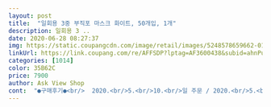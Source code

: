 ```yaml
---
layout: post 
title:  "일회용 3중 부직포 마스크 화이트, 50개입, 1개" 
description: 일회용 3 ..
date: 2020-06-28 08:27:37 
img: https://static.coupangcdn.com/image/retail/images/5248578659662-01512eae-3f60-4bfa-b208-99220d245c39.png 
linkUrl: https://link.coupang.com/re/AFFSDP?lptag=AF3600438&subid=ahnPublicAsk&pageKey=1494787363&itemId=2567089756&vendorItemId=70559518084&traceid=V0-113-441ce3e15c3c3595 
categories: [1014] 
color: 35B62C 
price: 7900 
author: Ask View Shop 
cont:  "●구매후기●<br/>  2020.<br/>5.<br/>10.<br/>일 주문 / 2020.<br/>5.<br/>11.<br/>월 도착<br/>  대형 화이트 50매 / 13,900원 로켓배송 (1장당 278원)<br/><br/> -<br/> -<br/> -‐<br/> -<br/>1025... <br/>.<br/>봉투 1매에 딱 한장씩 이쁘게 넣으실분,  세로길이가 9.<br/>5이하의 마스크만 넣으실분, kf마스크(공적마스크등)를 포장하실분들께 추천드립니다<br/>1120... <br/>봉투1매에 23장 정도의 일회용 마스크를 여유있게 넣고싶으신분,  세로길이가 약간 긴 마스크를 구매하게 되신분들... <br/><br/>30일 안지나고 중간에 마스크 여러번 샀는데 모두 도착 완료 !!<br/>50매 합포장상태인 마스크를 깨끗하고 소중하게 보관하려면 opp봉투를 사용하실텐데 다른분후기에서1025가 딱 좋다는 글을 보고 냉큼 똑같이 구매한 저는 1120사이즈를 추가구매해야만 했습니다.<br/><br/>5월 10일 주문 // 5월 11일 도착<br/>KF94 50장 일회용 100장 도데채 제한이 있는건가요 ?? 궁금 궁금<br/><br/> 박스 훼손돼서 도착하시면 무조건 !! 마스크 확인 하세요 <br/> 부드러운 부직포 2개 , 얇은 멜트블로운 필터 1개<br/> 불량  and amp; 누락  and amp; 이상하면 무조건 !! 반품  and amp; 교환 추천 드립니다 <br/> 숨쉬기 ( 호흡 ) 매우 편하다<br/> 일회용 마스크 위생이 매우 좋다<br/> 적당한 두께감이고 코로나 .<br/> 꽃가루 커버 90%<br/> 찜찜하거나 불안하시면 주문 안하시는거 추천 드립니다 !! <br/> 코 지지대 약간 불편하지만 지지는 된다<br/> 편안하게 착용 ( 귀가 아프지 않고 빠질 걱정 안해도 되요 )<br/>❤️ 일회용 3중 부직포 마스크 화이트 50개입 ❤️<br/>⭐️ 5월 22일 상품평 추가 ⭐️<br/>⭐️ 5월 28일 상품평 추가 ⭐️<br/>⭐️ 6월 20일 상품평 추가 ⭐️<br/>가격도 저렴해서 진짜 일회용으로 사용해도 되고 마스크 좋아요 !!<br/>개인적인 의견이니 참고용으로 봐주세요<br/>게다가 마스크 줄 붙어있는 면이 피부에 닿았을때 조금더 거칠고 빳빳한듯해서 주름방향이 반대가 되게 그냥 써야하는건가 싶기도합니다.<br/><br/>결론은 가성비 완전 훌륭한 깨끗하고 실용적인 마스크입니다.<br/><br/>결론적으로 저는 일회용마스크포장용도로는 11×20이 딱 좋았어요.<br/> 사실 11×18+4가 있었으면 하고 열심히 찾았으나 찾지못해서 11×20+4로 구매한거구요... <br/><br/>구매 이유 : KF80 마스크 사용하는데 너무 답답하고 힘들어서<br/>구매에 도움이 되셨으면 도움이 돼요 꼭  꼭 부탁 드립니다 ^^<br/>구입 가격 : 50매입 13900원 ( 개당 278원 매우 저렴 )<br/>기온이 올라감에 따라  가벼운 마스크에대한 절실함이 커지는 요즘이지요<br/>날씨가 점점 더워져서 쿠팡에서 로켓배송되는 일회용마스크 대형 화이트중에서 가격이 제일 착하면서 후기도 나름 괜찮은것으로 폭풍검색후 구매했습니다.<br/><br/>너무 일회용 마스크 만족해서 제한있어도 주문했는데 도착 했어요<br/>누가 사용했는지 제조하면서 생긴지 모르지만 약간 찝찝하고 싫어요<br/>다만... <br/>우리가족들에게 맞지않는게 함정이네요.<br/><br/>덕분에... <br/>자주 품절되지만 실망하지 마시고 좀 더 자주 들락거리면서 확인해보시면 머지않아 또 판매중이곤 합니다.<br/><br/>도대체 어느방향으로 써야할지 모르겠습니다.<br/> ㅠㅠ<br/>두께도 적당하고 귀에 착용했을때 불편함이 없고 너무 만족해요 !!<br/>또한 친절하고 디테일한 후기를 써주시는 리뷰어분들이 우리의 구매도우미가 되어주니 이또한 좋지않습니까? ㅎㅎ<br/>마스크 끈들도 끊어지거나 달랑거리는것 없이 전부 다 잘붙어있었지만 붙어있는 위치가 전부 제각각이고 길이도 전부 달라서 착용시 마스크가 중앙에 안올수도 있습니다.<br/><br/>마스크 두께가 너무 두껍지도 얇지도 않고, 독한냄새도 안나고, 철사 불량없이 딱50장 왔습니다.<br/><br/>마스크 원료❗️<br/>마스크 자주 사용해서 많이 없었는데 50장 저렴한 가격에<br/>반대로 철사를 위로, 마스크줄이 바깥쪽으로 착용하면 마스크주름이 위로가서 주름사이에 먼지나 세균앉아서 마스크 쓰는 효과가 떨어집니다.<br/><br/>반품할까도 생각했지만 이렇게 저렴하게 산 좋은마스크를 떠나보내기 아쉬워... <br/>끈묶어서 우리 모녀가 일부  쓰고,인터넷  활용못하시는 어르신들이나 혹시라도 쿠팡제품을 몰라 비싸게 구입할지도 모르는 가족,지인들도 나눠주고 일부는  마켓 이웃분들에게  저렴하게 팔거나하면서 사용하기로 결정합니다.<br/><br/>불량없고 냄새 안나고 멀쩡하게 와서 뽑기운이 좋고 너무 좋네요 !!<br/>불량이 없다고 했지만 중간에 갈색으로 오염돼있는 마스크가 보여요<br/>사설 아닌 사설... <br/><br/>사이즈는 17.<br/>59.<br/>5CM로 적혀있는데 제가받은거는 전부 17.<br/>79.<br/>7CM로 약간의 오차는 있습니다.<br/> 어떤분꺼는 1CM나 차이난거도 있더라구요.<br/><br/>사이즈만 잘 맞았다면 너무 좋아 대만족하면서  기뻐했을터... <br/>.<br/><br/>사이즈에 대하여... <br/><br/>상담사님 친절한 대응으로 딱히 상관없지만 그래도 찝찝하네요 ??<br/>소박한 욕심을 부려 100장 구매한거였는데... <br/>그런데.<br/>.<br/>사이즈에 약간의 문제가 있네요<br/>약간 힘이 없고 냄새가 약간씩 나지만 코 지지대 약간 짱짱 하면서<br/>우리집 남자는 기본사이즈 덴탈마스크를 작은듯 딱맞게 쓰는사람.<br/>성인모녀는 공적마스크 소형을 쓰는사람들이거든요.<br/><br/>우리집 얼큰 남자가 쓰기엔 작고 얼굴작은 모녀에겐 넘 크다보니 이 제품을 사용할수없다는겁니다<br/>우한까지 1시간 50분 떨어져있는 거리입니다 ( 코로나 위험 지역 )<br/>위와같은 이유로 처음에는 별4개 주었는데 최종적으로 별을 1개 더뺀 이유는 줄이 붙어있는 방향 때문입니다.<br/> 아니면 주름방향때문이라고도 할수있어요.<br/> ㅠㅠ (이것은 대부분의 중국산 마스크들의 문제인지 다른회사꺼도 후기에서 이런글이 자주 보입니다.<br/>)<br/>유통 기한 : 2023년 4월 ( 제조일로 부터 36개월 3년 )<br/>이 제품 괜찮아서 3번째 주문 ( 총 5번 ) 네 .<br/> 마스크 구매제한 !!<br/>이제 마스크 안살껀데 모든 사람들도 마스크 많이 사면 좋겠네요 !!<br/>이회사꺼 그레이랑 블랙후기보니 이런이유로 반품하신분들 많던데 저는 귀찮기도하고 중국산 싼 마스크니까 그냥 쓰자싶어서 소분해두었습니다.<br/><br/>일단 이제품 냄새 엄청나요 천냄새가 머리 두통까지 생기네요 별로<br/>일회용 마스크 공장 ( 중국 후베이성 ) <<br/> - Google Map 위치기준<br/>일회용 마스크 많이 누락된다는 말이 많아서 세었는데 맞게 왔어요<br/>일회용 마스크 장점❗️<br/>일회용 마스크도 처음사보는거고 중국산 마스크를 사보기도 처음이라 후기들보면서 중국산이고 싸니까 감안하고 써야지하고 마음을 내려놓고 주문했는데 제품이 생각보다는 괜찮습니다.<br/><br/>일회용 장갑 착용해서 확인 했는데 불량도 없고 냄새도 많이 안나요<br/>일회용 화이트 색상 저렴하게 주문 했어요<br/>저는 비슷한 시간대에 쿠팡 중국산 일회용마스크를 화이트와 블루 두가지 구매했습니다... <br/><br/>저는 업자도 아니고 순수 선물  and amp; 제가 사용해서 도착하면 조켓어요<br/>정말 불쾌했고 반품할까 했는데 제한 걸리기 싫어서 안했어요 !!<br/>정확히 50장 들어있었고,끈도 정상적으로 자알 붙어있구요.<br/>.<br/>아주작은 티(?)가 마스크바깥쪽의  상단에 살짝붙어있는게 딱 한장 있었으나 가볍게 털어버렸고 이마당에 이가격에 이정도 문제는 별거아니다싶어 마음에서도 툭 털어버렸습니다.<br/><br/>제 개인적인 의견이니 구매에  참고하시기 바랍니다.<br/><br/>제 리뷰의 마지막사진에 1025에 블루마스크1매씩을,  1120에 화이트를 2매씩 사용해 포장한 모습 참고해주세요^^<br/>제조 국가 : 중국 ( Made in China ) ( China Hubei )<br/>제품 생산지역인 중국 선도시가 어디인가 찾아보니 중국 후베이성 셴타오시로 나오네요.<br/> ㅠㅠ 후베이성 중심도시인 우한에서 약 2시간거리에 있다네요.<br/> 찜찜하신분들은 패쓰하세요ㅜㅜ<br/>제품상자가 쿠팡비닐에 배송되면서 구겨지고 찢어지긴했지만  제품상자안에 속비닐포장으로 마스크는 오염이 없었습니다.<br/><br/>제한 기준이 뭐일까요 ?? 정지 당하고  and amp; 안당하고 케바케 인듯요 .<br/>.<br/><br/>조금씩 가격이  오르고있으나 그래도 여기만큼 여러종류를 비교해서 구매하기좋은곳도 없지요<br/>좋은물건 이렇게 손가락몇번 움직이는걸루 편히 구매할수 있게 저렴하게 공급해주신 쿠팡에 감사드립니다<br/>주문금액: 13,900원<br/>주문하고 10분뒤 문자오고 취소 당했네요 이제 한달 존버 해야하나<br/>중국산 일회용 마스크 불량도 심하고 냄새도 많이 심하게 난다는데<br/>짱짱하고 괜찮아 보여서 고민없이 제한걸려도 주문 했어요 !!<br/>처음에 도착했을때 박스가 너무 찢어지고 훼손되서 왔고 개봉돼있어<br/>처음에 몰랐는데 찾아보니까 매우 찜찜해요 우한 코로나 잠잠해도 .<br/>.<br/><br/>철사가 위로 가게하고 마스크 주름들이 아래로 가는 올바른방법으로 쓰면 마스크 줄 접착면이 얼굴쪽에 옵니다.<br/>ㅠㅠ 정상적이라면 줄이 바깥쪽에 와야 착용시 마스크를 얼굴에 더 밀착시키거든요.<br/><br/>최대한 일회용 마스크 구매에 도움이 되었으면 좋겠네요 ^^<br/>쿠팡에서 상품평 거의 안쓰는 일인으로서 이시국에 귀한 마스크를 꼭 필요하신분이 구매하실수있도록 해야한다는 생각에 후기 올립니다.<br/> 얼굴및두상이 보통정도이하인 남성분이나 두상이 보통정도이상인 성인여성용으로 적당할듯합니다.<br/><br/>쿠팡에서 일회용 마스크 색상별로 제한있고 많이 풀렸는데<br/>쿠팡의 일회용마스크들... <br/>  판매와 품절이 계속 반복되고 있습니다.<br/> 저렴하고 실용적인 마스크를 단 한사람에게라도 더 골고루 공급하기위해 그야말로 열일하시는 쿠팡 칭찬드립니다^^<br/>팔고 하얀색 ( 부담없는 색상 ) 멜트블로운 필터 내장돼있고<br/>포장 상태 : 쿠팡 PB1호 비닐에 매우 찌그러져서 도착 했어요<br/>포장상태는 박스에 억지로 넣은듯 꽉차게 들어있어서 꺼내고보니<br/>포장에 의한 약간의 구김이 있었으나 전반적으로 마스크상태는 깨끗했고,특별히 거칠지도, 무척 부드럽지도 않은 적당한 느낌이라 전 맘에 들었어요<br/>품질에 대하여... <br/><br/>흠... <br/> 이제품은 아주 나쁘지도, 좋지도 않아서 그냥 싼맛에 쓰자입니다ㅠㅠ<br/>흰색이 블루에 비해서 가로길이는 짧고 세로길이는 길며 끈포함 전체 가로길이는  약간 작아요<br/>  2020.<br/>5.<br/>10.<br/>일 주문 / 2020.<br/>5.<br/>11.<br/>월 도착<br/>  대형 화이트 50매 / 13,900원 로켓배송 (1장당 278원)<br/><br/> -<br/> -<br/> -‐<br/> -<br/>1025... <br/>.<br/>봉투 1매에 딱 한장씩 이쁘게 넣으실분,  세로길이가 9.<br/>5이하의 마스크만 넣으실분, kf마스크(공적마스크등)를 포장하실분들께 추천드립니다<br/>1120... <br/>봉투1매에 23장 정도의 일회용 마스크를 여유있게 넣고싶으신분,  세로길이가 약간 긴 마스크를 구매하게 되신분들... <br/><br/>30일 안지나고 중간에 마스크 여러번 샀는데 모두 도착 완료 !!<br/>50매 합포장상태인 마스크를 깨끗하고 소중하게 보관하려면 opp봉투를 사용하실텐데 다른분후기에서1025가 딱 좋다는 글을 보고 냉큼 똑같이 구매한 저는 1120사이즈를 추가구매해야만 했습니다.<br/><br/>5월 10일 주문 // 5월 11일 도착<br/>KF94 50장 일회용 100장 도데채 제한이 있는건가요 ?? 궁금 궁금<br/><br/> 박스 훼손돼서 도착하시면 무조건 !! 마스크 확인 하세요 <br/> 부드러운 부직포 2개 , 얇은 멜트블로운 필터 1개<br/> 불량  and amp; 누락  and amp; 이상하면 무조건 !! 반품  and amp; 교환 추천 드립니다 <br/> 숨쉬기 ( 호흡 ) 매우 편하다<br/> 일회용 마스크 위생이 매우 좋다<br/> 적당한 두께감이고 코로나 .<br/> 꽃가루 커버 90%<br/> 찜찜하거나 불안하시면 주문 안하시는거 추천 드립니다 !! <br/> 코 지지대 약간 불편하지만 지지는 된다<br/> 편안하게 착용 ( 귀가 아프지 않고 빠질 걱정 안해도 되요 )<br/>❤️ 일회용 3중 부직포 마스크 화이트 50개입 ❤️<br/>⭐️ 5월 22일 상품평 추가 ⭐️<br/>⭐️ 5월 28일 상품평 추가 ⭐️<br/>⭐️ 6월 20일 상품평 추가 ⭐️<br/>가격도 저렴해서 진짜 일회용으로 사용해도 되고 마스크 좋아요 !!<br/>개인적인 의견이니 참고용으로 봐주세요<br/>게다가 마스크 줄 붙어있는 면이 피부에 닿았을때 조금더 거칠고 빳빳한듯해서 주름방향이 반대가 되게 그냥 써야하는건가 싶기도합니다.<br/><br/>결론은 가성비 완전 훌륭한 깨끗하고 실용적인 마스크입니다.<br/><br/>결론적으로 저는 일회용마스크포장용도로는 11×20이 딱 좋았어요.<br/> 사실 11×18+4가 있었으면 하고 열심히 찾았으나 찾지못해서 11×20+4로 구매한거구요... <br/><br/>구매 이유 : KF80 마스크 사용하는데 너무 답답하고 힘들어서<br/>구매에 도움이 되셨으면 도움이 돼요 꼭  꼭 부탁 드립니다 ^^<br/>구입 가격 : 50매입 13900원 ( 개당 278원 매우 저렴 )<br/>기온이 올라감에 따라  가벼운 마스크에대한 절실함이 커지는 요즘이지요<br/>날씨가 점점 더워져서 쿠팡에서 로켓배송되는 일회용마스크 대형 화이트중에서 가격이 제일 착하면서 후기도 나름 괜찮은것으로 폭풍검색후 구매했습니다.<br/><br/>너무 일회용 마스크 만족해서 제한있어도 주문했는데 도착 했어요<br/>누가 사용했는지 제조하면서 생긴지 모르지만 약간 찝찝하고 싫어요<br/>다만... <br/>우리가족들에게 맞지않는게 함정이네요.<br/><br/>덕분에... <br/>자주 품절되지만 실망하지 마시고 좀 더 자주 들락거리면서 확인해보시면 머지않아 또 판매중이곤 합니다.<br/><br/>도대체 어느방향으로 써야할지 모르겠습니다.<br/> ㅠㅠ<br/>두께도 적당하고 귀에 착용했을때 불편함이 없고 너무 만족해요 !!<br/>또한 친절하고 디테일한 후기를 써주시는 리뷰어분들이 우리의 구매도우미가 되어주니 이또한 좋지않습니까? ㅎㅎ<br/>마스크 끈들도 끊어지거나 달랑거리는것 없이 전부 다 잘붙어있었지만 붙어있는 위치가 전부 제각각이고 길이도 전부 달라서 착용시 마스크가 중앙에 안올수도 있습니다.<br/><br/>마스크 두께가 너무 두껍지도 얇지도 않고, 독한냄새도 안나고, 철사 불량없이 딱50장 왔습니다.<br/><br/>마스크 원료❗️<br/>마스크 자주 사용해서 많이 없었는데 50장 저렴한 가격에<br/>반대로 철사를 위로, 마스크줄이 바깥쪽으로 착용하면 마스크주름이 위로가서 주름사이에 먼지나 세균앉아서 마스크 쓰는 효과가 떨어집니다.<br/><br/>반품할까도 생각했지만 이렇게 저렴하게 산 좋은마스크를 떠나보내기 아쉬워... <br/>끈묶어서 우리 모녀가 일부  쓰고,인터넷  활용못하시는 어르신들이나 혹시라도 쿠팡제품을 몰라 비싸게 구입할지도 모르는 가족,지인들도 나눠주고 일부는  마켓 이웃분들에게  저렴하게 팔거나하면서 사용하기로 결정합니다.<br/><br/>불량없고 냄새 안나고 멀쩡하게 와서 뽑기운이 좋고 너무 좋네요 !!<br/>불량이 없다고 했지만 중간에 갈색으로 오염돼있는 마스크가 보여요<br/>사설 아닌 사설... <br/><br/>사이즈는 17.<br/>59.<br/>5CM로 적혀있는데 제가받은거는 전부 17.<br/>79.<br/>7CM로 약간의 오차는 있습니다.<br/> 어떤분꺼는 1CM나 차이난거도 있더라구요.<br/><br/>사이즈만 잘 맞았다면 너무 좋아 대만족하면서  기뻐했을터... <br/>.<br/><br/>사이즈에 대하여... <br/><br/>상담사님 친절한 대응으로 딱히 상관없지만 그래도 찝찝하네요 ??<br/>소박한 욕심을 부려 100장 구매한거였는데... <br/>그런데.<br/>.<br/>사이즈에 약간의 문제가 있네요<br/>약간 힘이 없고 냄새가 약간씩 나지만 코 지지대 약간 짱짱 하면서<br/>우리집 남자는 기본사이즈 덴탈마스크를 작은듯 딱맞게 쓰는사람.<br/>성인모녀는 공적마스크 소형을 쓰는사람들이거든요.<br/><br/>우리집 얼큰 남자가 쓰기엔 작고 얼굴작은 모녀에겐 넘 크다보니 이 제품을 사용할수없다는겁니다<br/>우한까지 1시간 50분 떨어져있는 거리입니다 ( 코로나 위험 지역 )<br/>위와같은 이유로 처음에는 별4개 주었는데 최종적으로 별을 1개 더뺀 이유는 줄이 붙어있는 방향 때문입니다.<br/> 아니면 주름방향때문이라고도 할수있어요.<br/> ㅠㅠ (이것은 대부분의 중국산 마스크들의 문제인지 다른회사꺼도 후기에서 이런글이 자주 보입니다.<br/>)<br/>유통 기한 : 2023년 4월 ( 제조일로 부터 36개월 3년 )<br/>이 제품 괜찮아서 3번째 주문 ( 총 5번 ) 네 .<br/> 마스크 구매제한 !!<br/>이제 마스크 안살껀데 모든 사람들도 마스크 많이 사면 좋겠네요 !!<br/>이회사꺼 그레이랑 블랙후기보니 이런이유로 반품하신분들 많던데 저는 귀찮기도하고 중국산 싼 마스크니까 그냥 쓰자싶어서 소분해두었습니다.<br/><br/>일단 이제품 냄새 엄청나요 천냄새가 머리 두통까지 생기네요 별로<br/>일회용 마스크 공장 ( 중국 후베이성 ) <<br/> - Google Map 위치기준<br/>일회용 마스크 많이 누락된다는 말이 많아서 세었는데 맞게 왔어요<br/>일회용 마스크 장점❗️<br/>일회용 마스크도 처음사보는거고 중국산 마스크를 사보기도 처음이라 후기들보면서 중국산이고 싸니까 감안하고 써야지하고 마음을 내려놓고 주문했는데 제품이 생각보다는 괜찮습니다.<br/><br/>일회용 장갑 착용해서 확인 했는데 불량도 없고 냄새도 많이 안나요<br/>일회용 화이트 색상 저렴하게 주문 했어요<br/>저는 비슷한 시간대에 쿠팡 중국산 일회용마스크를 화이트와 블루 두가지 구매했습니다... <br/><br/>저는 업자도 아니고 순수 선물  and amp; 제가 사용해서 도착하면 조켓어요<br/>정말 불쾌했고 반품할까 했는데 제한 걸리기 싫어서 안했어요 !!<br/>정확히 50장 들어있었고,끈도 정상적으로 자알 붙어있구요.<br/>.<br/>아주작은 티(?)가 마스크바깥쪽의  상단에 살짝붙어있는게 딱 한장 있었으나 가볍게 털어버렸고 이마당에 이가격에 이정도 문제는 별거아니다싶어 마음에서도 툭 털어버렸습니다.<br/><br/>제 개인적인 의견이니 구매에  참고하시기 바랍니다.<br/><br/>제 리뷰의 마지막사진에 1025에 블루마스크1매씩을,  1120에 화이트를 2매씩 사용해 포장한 모습 참고해주세요^^<br/>제조 국가 : 중국 ( Made in China ) ( China Hubei )<br/>제품 생산지역인 중국 선도시가 어디인가 찾아보니 중국 후베이성 셴타오시로 나오네요.<br/> ㅠㅠ 후베이성 중심도시인 우한에서 약 2시간거리에 있다네요.<br/> 찜찜하신분들은 패쓰하세요ㅜㅜ<br/>제품상자가 쿠팡비닐에 배송되면서 구겨지고 찢어지긴했지만  제품상자안에 속비닐포장으로 마스크는 오염이 없었습니다.<br/><br/>제한 기준이 뭐일까요 ?? 정지 당하고  and amp; 안당하고 케바케 인듯요 .<br/>.<br/><br/>조금씩 가격이  오르고있으나 그래도 여기만큼 여러종류를 비교해서 구매하기좋은곳도 없지요<br/>좋은물건 이렇게 손가락몇번 움직이는걸루 편히 구매할수 있게 저렴하게 공급해주신 쿠팡에 감사드립니다<br/>주문금액: 13,900원<br/>주문하고 10분뒤 문자오고 취소 당했네요 이제 한달 존버 해야하나<br/>중국산 일회용 마스크 불량도 심하고 냄새도 많이 심하게 난다는데<br/>짱짱하고 괜찮아 보여서 고민없이 제한걸려도 주문 했어요 !!<br/>처음에 도착했을때 박스가 너무 찢어지고 훼손되서 왔고 개봉돼있어<br/>처음에 몰랐는데 찾아보니까 매우 찜찜해요 우한 코로나 잠잠해도 .<br/>.<br/><br/>철사가 위로 가게하고 마스크 주름들이 아래로 가는 올바른방법으로 쓰면 마스크 줄 접착면이 얼굴쪽에 옵니다.<br/>ㅠㅠ 정상적이라면 줄이 바깥쪽에 와야 착용시 마스크를 얼굴에 더 밀착시키거든요.<br/><br/>최대한 일회용 마스크 구매에 도움이 되었으면 좋겠네요 ^^<br/>쿠팡에서 상품평 거의 안쓰는 일인으로서 이시국에 귀한 마스크를 꼭 필요하신분이 구매하실수있도록 해야한다는 생각에 후기 올립니다.<br/> 얼굴및두상이 보통정도이하인 남성분이나 두상이 보통정도이상인 성인여성용으로 적당할듯합니다.<br/><br/>쿠팡에서 일회용 마스크 색상별로 제한있고 많이 풀렸는데<br/>쿠팡의 일회용마스크들... <br/>  판매와 품절이 계속 반복되고 있습니다.<br/> 저렴하고 실용적인 마스크를 단 한사람에게라도 더 골고루 공급하기위해 그야말로 열일하시는 쿠팡 칭찬드립니다^^<br/>팔고 하얀색 ( 부담없는 색상 ) 멜트블로운 필터 내장돼있고<br/>포장 상태 : 쿠팡 PB1호 비닐에 매우 찌그러져서 도착 했어요<br/>포장상태는 박스에 억지로 넣은듯 꽉차게 들어있어서 꺼내고보니<br/>포장에 의한 약간의 구김이 있었으나 전반적으로 마스크상태는 깨끗했고,특별히 거칠지도, 무척 부드럽지도 않은 적당한 느낌이라 전 맘에 들었어요<br/>품질에 대하여... <br/><br/>흠... <br/> 이제품은 아주 나쁘지도, 좋지도 않아서 그냥 싼맛에 쓰자입니다ㅠㅠ<br/>흰색이 블루에 비해서 가로길이는 짧고 세로길이는 길며 끈포함 전체 가로길이는  약간 작아요<br/>" 
---
```

